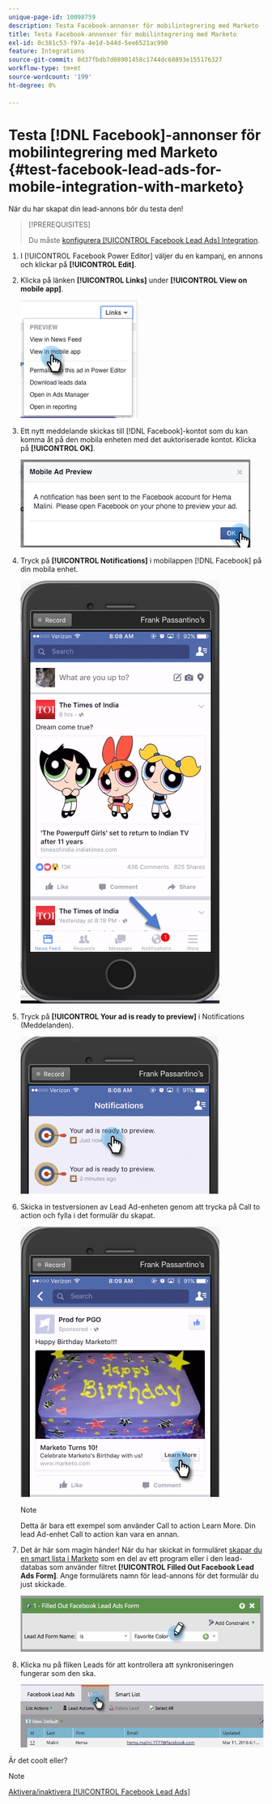 ```yaml
---
unique-page-id: 10098759
description: Testa Facebook-annonser för mobilintegrering med Marketo - Marketo Docs - produktdokumentation
title: Testa Facebook-annonser för mobilintegrering med Marketo
exl-id: 0c381c53-f97a-4e1d-b44d-5ee6521ac990
feature: Integrations
source-git-commit: 0d37fbdb7d08901458c1744dc68893e155176327
workflow-type: tm+mt
source-wordcount: '199'
ht-degree: 0%

---
```


# Testa [!DNL Facebook]-annonser för mobilintegrering med Marketo {#test-facebook-lead-ads-for-mobile-integration-with-marketo}

När du har skapat din lead-annons bör du testa den!

>[!PREREQUISITES]
>
>Du måste [konfigurera [!UICONTROL Facebook Lead Ads] Integration](/help/marketo/product-docs/demand-generation/facebook/set-up-facebook-lead-ads.md).

1. I [!UICONTROL Facebook Power Editor] väljer du en kampanj, en annons och klickar på **[!UICONTROL Edit]**.

1. Klicka på länken **[!UICONTROL Links]** under **[!UICONTROL View on mobile app]**.

   ![](assets/image2016-5-13-15-3a2-3a38.png)

1. Ett nytt meddelande skickas till [!DNL Facebook]-kontot som du kan komma åt på den mobila enheten med det auktoriserade kontot. Klicka på **[!UICONTROL OK]**.

   ![](assets/image2016-3-11-8-3a35-3a7.png)

1. Tryck på **[!UICONTROL Notifications]** i mobilappen [!DNL Facebook] på din mobila enhet.

   ![](assets/image2016-3-11-8-3a38-3a35.png)

1. Tryck på **[!UICONTROL Your ad is ready to preview]** i Notifications (Meddelanden).

   ![](assets/image2016-3-11-8-3a41-3a59.png)

1. Skicka in testversionen av Lead Ad-enheten genom att trycka på Call to action och fylla i det formulär du skapat.

   ![](assets/image2016-3-11-8-3a52-3a20.png)

   >[!NOTE]
   >
   >Detta är bara ett exempel som använder Call to action Learn More. Din lead Ad-enhet Call to action kan vara en annan.

1. Det är här som magin händer! När du har skickat in formuläret [skapar du en smart lista i Marketo](/help/marketo/product-docs/core-marketo-concepts/smart-lists-and-static-lists/creating-a-smart-list/create-a-smart-list.md) som en del av ett program eller i den lead-databas som använder filtret **[!UICONTROL Filled Out Facebook Lead Ads Form]**. Ange formulärets namn för lead-annons för det formulär du just skickade.

   ![](assets/image2016-3-11-8-3a59-3a34.png)

1. Klicka nu på fliken Leads för att kontrollera att synkroniseringen fungerar som den ska.

   ![](assets/image2016-3-11-15-3a27-3a54.png)

Är det coolt eller?

>[!NOTE]
>
>[Aktivera/inaktivera [!UICONTROL Facebook Lead Ads]](/help/marketo/product-docs/demand-generation/facebook/set-up-facebook-lead-ads.md)
